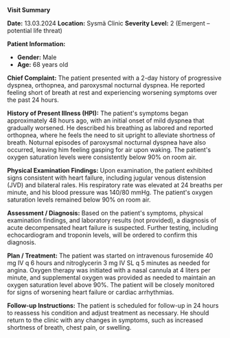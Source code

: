 **Visit Summary**

**Date:** 13.03.2024
**Location:** Sysmä Clinic
**Severity Level:** 2 (Emergent – potential life threat)

**Patient Information:**
- **Gender:** Male
- **Age:** 68 years old

**Chief Complaint:**
The patient presented with a 2-day history of progressive dyspnea, orthopnea, and paroxysmal nocturnal dyspnea. He reported feeling short of breath at rest and experiencing worsening symptoms over the past 24 hours.

**History of Present Illness (HPI):**
The patient's symptoms began approximately 48 hours ago, with an initial onset of mild dyspnea that gradually worsened. He described his breathing as labored and reported orthopnea, where he feels the need to sit upright to alleviate shortness of breath. Noturnal episodes of paroxysmal nocturnal dyspnea have also occurred, leaving him feeling gasping for air upon waking. The patient's oxygen saturation levels were consistently below 90% on room air.

**Physical Examination Findings:**
Upon examination, the patient exhibited signs consistent with heart failure, including jugular venous distension (JVD) and bilateral rales. His respiratory rate was elevated at 24 breaths per minute, and his blood pressure was 140/80 mmHg. The patient's oxygen saturation levels remained below 90% on room air.

**Assessment / Diagnosis:**
Based on the patient's symptoms, physical examination findings, and laboratory results (not provided), a diagnosis of acute decompensated heart failure is suspected. Further testing, including echocardiogram and troponin levels, will be ordered to confirm this diagnosis.

**Plan / Treatment:**
The patient was started on intravenous furosemide 40 mg IV q 6 hours and nitroglycerin 3 mg IV SL q 5 minutes as needed for angina. Oxygen therapy was initiated with a nasal cannula at 4 liters per minute, and supplemental oxygen was provided as needed to maintain an oxygen saturation level above 90%. The patient will be closely monitored for signs of worsening heart failure or cardiac arrhythmias.

**Follow-up Instructions:**
The patient is scheduled for follow-up in 24 hours to reassess his condition and adjust treatment as necessary. He should return to the clinic with any changes in symptoms, such as increased shortness of breath, chest pain, or swelling.
